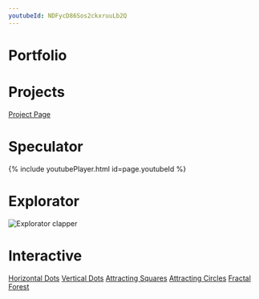 ```yaml
---
youtubeId: NDFycD86Sos2ckxruuLb2Q
---
```


# Portfolio

# Projects

[Project Page](project_page/index.html)

# Speculator
<!-- https://youtu.be/0rV7fUfOdP0 -->
{% include youtubePlayer.html id=page.youtubeId %}

# Explorator
![Explorator clapper](/images/explorator_clapper_actuator.jpeg)
<!-- Format: ![Alt Text](url) -->

# Interactive
[Horizontal Dots](horizontal_dots/index.html)
[Vertical Dots](vertical_dots/index.html)
[Attracting Squares](attracting_squares/index.html)
[Attracting Circles](attracting_circles/index.html)
[Fractal Forest](fractals/index.html)
